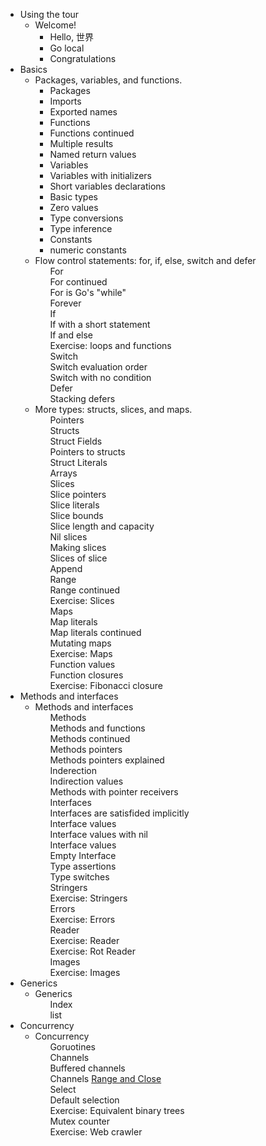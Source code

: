 <div>
    <ul>
        <li>
            <span>Using the tour</span>
            <ul>
                <li>
                    <span>Welcome!</span>
                    <ul>
                        <li >
                            <a id="home/src/github.com/gocoderpro/tour/_01_welcome/_01_hello" onclick="lessonOpen(this.id)">Hello, 世界</a>
                        </li>
						<li>
                            <a id="home/src/github.com/gocoderpro/tour/_01_welcome/_02_webassembly" onclick="lessonOpen(this.id)" class="greyedOut" title="Complete the prior lesson to continue here" >Go local</a>
                        </li>
						<li>
                            <a id="home/src/github.com/gocoderpro/tour/_01_welcome/_03_congratulations" onclick="lessonOpen(this.id)" class="greyedOut" title="Complete the prior lesson to continue here" lastLesson>Congratulations</a>
                        </li>
                    </ul>
                </li>
            </ul>
        </li><li ng-repeat="m in toc.modules" class="toc-module ng-scope" id="toc-m-basics">
            <span class="ng-binding">Basics</span>
            <ul>
                <li ng-repeat="l in m.lessons" class="toc-lesson ng-scope active" id="toc-l-basics" ng-class="{active: l==params.lessonId}">
                    <span ng-click="toggleLesson(l)" class="ng-binding">Packages, variables, and functions.</span>
                    <ul>
                        <li ng-repeat="p in m.lesson[l].Pages" class="toc-page ng-scope" ng-class="{active: l==params.lessonId &amp;&amp; $index+1==params.pageNumber}">
                            <a id="home/src/github.com/gocoderpro/tour/_02_basics/_01_packages" onclick="lessonOpen(this.id)" class="greyedOut">Packages</a>
                        </li><li ng-repeat="p in m.lesson[l].Pages" class="toc-page ng-scope" ng-class="{active: l==params.lessonId &amp;&amp; $index+1==params.pageNumber}">
                            <a id="home/src/github.com/gocoderpro/tour/_02_basics/_02_imports" onclick="lessonOpen(this.id)" class="greyedOut">Imports</a>
                        </li><li ng-repeat="p in m.lesson[l].Pages" class="toc-page ng-scope" ng-class="{active: l==params.lessonId &amp;&amp; $index+1==params.pageNumber}">
                            <a id="home/src/github.com/gocoderpro/tour/_02_basics/_03_exported-names" onclick="lessonOpen(this.id)" class="greyedOut">Exported names</a>
                        </li><li ng-repeat="p in m.lesson[l].Pages" class="toc-page ng-scope" ng-class="{active: l==params.lessonId &amp;&amp; $index+1==params.pageNumber}">
                            <a id="home/src/github.com/gocoderpro/tour/_02_basics/_04_functions" onclick="lessonOpen(this.id)" class="greyedOut">Functions</a>
                        </li><li ng-repeat="p in m.lesson[l].Pages" class="toc-page ng-scope" ng-class="{active: l==params.lessonId &amp;&amp; $index+1==params.pageNumber}">
                            <a id="home/src/github.com/gocoderpro/tour/_02_basics/_05_functions-continued" onclick="lessonOpen(this.id)" class="greyedOut">Functions continued</a>
                        </li><li ng-repeat="p in m.lesson[l].Pages" class="toc-page ng-scope" ng-class="{active: l==params.lessonId &amp;&amp; $index+1==params.pageNumber}">
                            <a id="home/src/github.com/gocoderpro/tour/_02_basics/_06_multiple-results" onclick="lessonOpen(this.id)" class="greyedOut">Multiple results</a>
                        </li><li ng-repeat="p in m.lesson[l].Pages" class="toc-page ng-scope" ng-class="{active: l==params.lessonId &amp;&amp; $index+1==params.pageNumber}">
                            <a id="home/src/github.com/gocoderpro/tour/_02_basics/_07_named-results" onclick="lessonOpen(this.id)" class="greyedOut">Named return values</a>
                        </li><li ng-repeat="p in m.lesson[l].Pages" class="toc-page ng-scope" ng-class="{active: l==params.lessonId &amp;&amp; $index+1==params.pageNumber}">
                            <a id="home/src/github.com/gocoderpro/tour/_02_basics/_08_variables" onclick="lessonOpen(this.id)" class="greyedOut">Variables</a>
                        </li><li ng-repeat="p in m.lesson[l].Pages" class="toc-page ng-scope" ng-class="{active: l==params.lessonId &amp;&amp; $index+1==params.pageNumber}">
                            <a id="home/src/github.com/gocoderpro/tour/_02_basics/_09_variables-with-initializers" onclick="lessonOpen(this.id)" class="greyedOut">Variables with initializers</a>
                        </li><li ng-repeat="p in m.lesson[l].Pages" class="toc-page ng-scope active" ng-class="{active: l==params.lessonId &amp;&amp; $index+1==params.pageNumber}">
                            <a id="home/src/github.com/gocoderpro/tour/_02_basics/_10_short-variable-declarations" onclick="lessonOpen(this.id)" class="greyedOut">Short variables declarations</a>
                        </li><li ng-repeat="p in m.lesson[l].Pages" class="toc-page ng-scope" ng-class="{active: l==params.lessonId &amp;&amp; $index+1==params.pageNumber}">
                            <a id="home/src/github.com/gocoderpro/tour/_02_basics/_11_basic-types" onclick="lessonOpen(this.id)" class="greyedOut">Basic types</a>
                        </li><li ng-repeat="p in m.lesson[l].Pages" class="toc-page ng-scope" ng-class="{active: l==params.lessonId &amp;&amp; $index+1==params.pageNumber}">
                            <a id="home/src/github.com/gocoderpro/tour/_02_basics/_12_zero" onclick="lessonOpen(this.id)" class="greyedOut">Zero values</a>
                        </li><li ng-repeat="p in m.lesson[l].Pages" class="toc-page ng-scope" ng-class="{active: l==params.lessonId &amp;&amp; $index+1==params.pageNumber}">
                            <a id="home/src/github.com/gocoderpro/tour/_02_basics/_13_type-conversions" onclick="lessonOpen(this.id)" class="greyedOut">Type conversions</a>
                        </li><li ng-repeat="p in m.lesson[l].Pages" class="toc-page ng-scope" ng-class="{active: l==params.lessonId &amp;&amp; $index+1==params.pageNumber}">
                            <a id="home/src/github.com/gocoderpro/tour/_02_basics/_14_type-inference" onclick="lessonOpen(this.id)" class="greyedOut">Type inference</a>
                        </li><li ng-repeat="p in m.lesson[l].Pages" class="toc-page ng-scope" ng-class="{active: l==params.lessonId &amp;&amp; $index+1==params.pageNumber}">
                            <a id="home/src/github.com/gocoderpro/tour/_02_basics/_15_constants" onclick="lessonOpen(this.id)" class="greyedOut">Constants</a>
                        </li><li ng-repeat="p in m.lesson[l].Pages" class="toc-page ng-scope" ng-class="{active: l==params.lessonId &amp;&amp; $index+1==params.pageNumber}">
                            <a id="home/src/github.com/gocoderpro/tour/_02_basics/_16_numeric-constants" onclick="lessonOpen(this.id)" class="greyedOut">numeric constants</a>
                        </li>
                    </ul>
                </li>
                <li ng-repeat="l in m.lessons" class="toc-lesson ng-scope" id="toc-l-flowcontrol" ng-class="{active: l==params.lessonId}">
                    <span ng-click="toggleLesson(l)" class="ng-binding">Flow control statements: for, if, else, switch and defer</span>
                    <ul>
                       <li ng-repeat="p in m.lesson[l].Pages" class="toc-page ng-scope" ng-class="{active: l==params.lessonId &amp;&amp; $index+1==params.pageNumber}" style="display: block;">
                            <a id="home/src/github.com/gocoderpro/tour/_03_flowcontrol/_01_for" onclick="lessonOpen(this.id)" class="greyedOut">For</a>
                        </li><li ng-repeat="p in m.lesson[l].Pages" class="toc-page ng-scope" ng-class="{active: l==params.lessonId &amp;&amp; $index+1==params.pageNumber}" style="display: block;">
                            <a id="home/src/github.com/gocoderpro/tour/_03_flowcontrol/_02_for-continued" onclick="lessonOpen(this.id)" class="greyedOut">For continued</a>
                        </li><li ng-repeat="p in m.lesson[l].Pages" class="toc-page ng-scope" ng-class="{active: l==params.lessonId &amp;&amp; $index+1==params.pageNumber}" style="display: block;">
                            <a id="home/src/github.com/gocoderpro/tour/_03_flowcontrol/_03_for-is-gos-while" onclick="lessonOpen(this.id)" class="greyedOut">For is Go's "while"</a>
                        </li><li ng-repeat="p in m.lesson[l].Pages" class="toc-page ng-scope" ng-class="{active: l==params.lessonId &amp;&amp; $index+1==params.pageNumber}" style="display: block;">
                            <a id="home/src/github.com/gocoderpro/tour/_03_flowcontrol/_04_forever" onclick="lessonOpen(this.id)" class="greyedOut">Forever</a>
                        </li><li ng-repeat="p in m.lesson[l].Pages" class="toc-page ng-scope" ng-class="{active: l==params.lessonId &amp;&amp; $index+1==params.pageNumber}" style="display: block;">
                            <a id="home/src/github.com/gocoderpro/tour/_03_flowcontrol/_05_if" onclick="lessonOpen(this.id)" class="greyedOut">If</a>
                        </li><li ng-repeat="p in m.lesson[l].Pages" class="toc-page ng-scope" ng-class="{active: l==params.lessonId &amp;&amp; $index+1==params.pageNumber}" style="display: block;">
                            <a id="home/src/github.com/gocoderpro/tour/_03_flowcontrol/_06_if-with-a-short-statement" onclick="lessonOpen(this.id)" class="greyedOut">If with a short statement</a>
                        </li><li ng-repeat="p in m.lesson[l].Pages" class="toc-page ng-scope" ng-class="{active: l==params.lessonId &amp;&amp; $index+1==params.pageNumber}" style="display: block;">
                            <a id="home/src/github.com/gocoderpro/tour/_03_flowcontrol/_07_if-and-else" onclick="lessonOpen(this.id)" class="greyedOut">If and else</a>
                        </li><li ng-repeat="p in m.lesson[l].Pages" class="toc-page ng-scope" ng-class="{active: l==params.lessonId &amp;&amp; $index+1==params.pageNumber}" style="display: block;">
                            <a id="home/src/github.com/gocoderpro/tour/_03_flowcontrol/_08_exercise-loops-and-functions" onclick="lessonOpen(this.id)" class="greyedOut">Exercise: loops and functions</a>
                        </li><li ng-repeat="p in m.lesson[l].Pages" class="toc-page ng-scope" ng-class="{active: l==params.lessonId &amp;&amp; $index+1==params.pageNumber}" style="display: block;">
                            <a id="home/src/github.com/gocoderpro/tour/_03_flowcontrol/_09_switch" onclick="lessonOpen(this.id)" class="greyedOut">Switch</a>
                        </li><li ng-repeat="p in m.lesson[l].Pages" class="toc-page ng-scope" ng-class="{active: l==params.lessonId &amp;&amp; $index+1==params.pageNumber}" style="display: block;">
                            <a id="home/src/github.com/gocoderpro/tour/_03_flowcontrol/_10_switch-evaluation-order" onclick="lessonOpen(this.id)" class="greyedOut">Switch evaluation order</a>
                        </li><li ng-repeat="p in m.lesson[l].Pages" class="toc-page ng-scope" ng-class="{active: l==params.lessonId &amp;&amp; $index+1==params.pageNumber}" style="display: block;">
                            <a id="home/src/github.com/gocoderpro/tour/_03_flowcontrol/_11_switch-with-no-condition" onclick="lessonOpen(this.id)" class="greyedOut">Switch with no condition</a>
                        </li><li ng-repeat="p in m.lesson[l].Pages" class="toc-page ng-scope" ng-class="{active: l==params.lessonId &amp;&amp; $index+1==params.pageNumber}" style="display: block;">
                            <a id="home/src/github.com/gocoderpro/tour/_03_flowcontrol/_12_defer" onclick="lessonOpen(this.id)" class="greyedOut">Defer</a>
                        </li><li ng-repeat="p in m.lesson[l].Pages" class="toc-page ng-scope" ng-class="{active: l==params.lessonId &amp;&amp; $index+1==params.pageNumber}" style="display: block;">
                            <a id="home/src/github.com/gocoderpro/tour/_03_flowcontrol/_13_defer-multi" onclick="lessonOpen(this.id)" class="greyedOut">Stacking defers</a>
                        </li>
                    </ul>
                </li>
                <li ng-repeat="l in m.lessons" class="toc-lesson ng-scope" id="toc-l-moretypes" ng-class="{active: l==params.lessonId}">
                    <span ng-click="toggleLesson(l)" class="ng-binding">More types: structs, slices, and maps.</span>
                    <ul>
                        <li ng-repeat="p in m.lesson[l].Pages" class="toc-page ng-scope" ng-class="{active: l==params.lessonId &amp;&amp; $index+1==params.pageNumber}" style="display: block;">
                            <a id="home/src/github.com/gocoderpro/tour/_04_moretypes/_01_pointers" onclick="lessonOpen(this.id)" class="greyedOut">Pointers</a>
                        </li><li ng-repeat="p in m.lesson[l].Pages" class="toc-page ng-scope" ng-class="{active: l==params.lessonId &amp;&amp; $index+1==params.pageNumber}" style="display: block;">
                            <a id="home/src/github.com/gocoderpro/tour/_04_moretypes/_02_structs" onclick="lessonOpen(this.id)" class="greyedOut">Structs</a>
                        </li><li ng-repeat="p in m.lesson[l].Pages" class="toc-page ng-scope" ng-class="{active: l==params.lessonId &amp;&amp; $index+1==params.pageNumber}" style="display: block;">
                            <a id="home/src/github.com/gocoderpro/tour/_04_moretypes/_03_struct-fields" onclick="lessonOpen(this.id)" class="greyedOut">Struct Fields</a>
                        </li><li ng-repeat="p in m.lesson[l].Pages" class="toc-page ng-scope" ng-class="{active: l==params.lessonId &amp;&amp; $index+1==params.pageNumber}" style="display: block;">
                            <a id="home/src/github.com/gocoderpro/tour/_04_moretypes/_04_struct-pointers" onclick="lessonOpen(this.id)" class="greyedOut">Pointers to structs</a>
                        </li><li ng-repeat="p in m.lesson[l].Pages" class="toc-page ng-scope" ng-class="{active: l==params.lessonId &amp;&amp; $index+1==params.pageNumber}" style="display: block;">
                            <a id="home/src/github.com/gocoderpro/tour/_04_moretypes/_05_struct-literals" onclick="lessonOpen(this.id)" class="greyedOut">Struct Literals</a>
                        </li><li ng-repeat="p in m.lesson[l].Pages" class="toc-page ng-scope" ng-class="{active: l==params.lessonId &amp;&amp; $index+1==params.pageNumber}" style="display: block;">
                            <a id="home/src/github.com/gocoderpro/tour/_04_moretypes/_06_arrays" onclick="lessonOpen(this.id)" class="greyedOut">Arrays</a>
                        </li><li ng-repeat="p in m.lesson[l].Pages" class="toc-page ng-scope" ng-class="{active: l==params.lessonId &amp;&amp; $index+1==params.pageNumber}" style="display: block;">
                            <a id="home/src/github.com/gocoderpro/tour/_04_moretypes/_07_slices" onclick="lessonOpen(this.id)" class="greyedOut">Slices</a>
                        </li><li ng-repeat="p in m.lesson[l].Pages" class="toc-page ng-scope" ng-class="{active: l==params.lessonId &amp;&amp; $index+1==params.pageNumber}" style="display: block;">
                            <a id="home/src/github.com/gocoderpro/tour/_04_moretypes/_08_slices-pointers" onclick="lessonOpen(this.id)" class="greyedOut">Slice pointers</a>
                        </li><li ng-repeat="p in m.lesson[l].Pages" class="toc-page ng-scope" ng-class="{active: l==params.lessonId &amp;&amp; $index+1==params.pageNumber}" style="display: block;">
                            <a id="home/src/github.com/gocoderpro/tour/_04_moretypes/_09_slice-literals" onclick="lessonOpen(this.id)" class="greyedOut">Slice literals</a>
                        </li><li ng-repeat="p in m.lesson[l].Pages" class="toc-page ng-scope" ng-class="{active: l==params.lessonId &amp;&amp; $index+1==params.pageNumber}" style="display: block;">
                            <a id="home/src/github.com/gocoderpro/tour/_04_moretypes/_10_slice-bounds" onclick="lessonOpen(this.id)" class="greyedOut">Slice bounds</a>
                        </li><li ng-repeat="p in m.lesson[l].Pages" class="toc-page ng-scope" ng-class="{active: l==params.lessonId &amp;&amp; $index+1==params.pageNumber}" style="display: block;">
                            <a id="home/src/github.com/gocoderpro/tour/_04_moretypes/_11_slice-len-cap" onclick="lessonOpen(this.id)" class="greyedOut">Slice length and capacity</a>
                        </li><li ng-repeat="p in m.lesson[l].Pages" class="toc-page ng-scope" ng-class="{active: l==params.lessonId &amp;&amp; $index+1==params.pageNumber}" style="display: block;">
                            <a id="home/src/github.com/gocoderpro/tour/_04_moretypes/_12_nil-slices" onclick="lessonOpen(this.id)" class="greyedOut">Nil slices</a>
                        </li><li ng-repeat="p in m.lesson[l].Pages" class="toc-page ng-scope" ng-class="{active: l==params.lessonId &amp;&amp; $index+1==params.pageNumber}" style="display: block;">
                            <a id="home/src/github.com/gocoderpro/tour/_04_moretypes/_013_making-slices" onclick="lessonOpen(this.id)" class="greyedOut">Making slices</a>
                        </li><li ng-repeat="p in m.lesson[l].Pages" class="toc-page ng-scope" ng-class="{active: l==params.lessonId &amp;&amp; $index+1==params.pageNumber}" style="display: block;">
                            <a id="home/src/github.com/gocoderpro/tour/_04_moretypes/_14_slices-of-slice" onclick="lessonOpen(this.id)" class="greyedOut">Slices of slice</a>
                        </li><li ng-repeat="p in m.lesson[l].Pages" class="toc-page ng-scope" ng-class="{active: l==params.lessonId &amp;&amp; $index+1==params.pageNumber}" style="display: block;">
                            <a id="home/src/github.com/gocoderpro/tour/_04_moretypes/_15_append" onclick="lessonOpen(this.id)" class="greyedOut">Append</a>
                        </li><li ng-repeat="p in m.lesson[l].Pages" class="toc-page ng-scope" ng-class="{active: l==params.lessonId &amp;&amp; $index+1==params.pageNumber}" style="display: block;">
                            <a id="home/src/github.com/gocoderpro/tour/_04_moretypes/_16_range" onclick="lessonOpen(this.id)" class="greyedOut">Range</a>
                        </li><li ng-repeat="p in m.lesson[l].Pages" class="toc-page ng-scope" ng-class="{active: l==params.lessonId &amp;&amp; $index+1==params.pageNumber}" style="display: block;">
                            <a id="home/src/github.com/gocoderpro/tour/_04_moretypes/_17_range-continued" onclick="lessonOpen(this.id)" class="greyedOut">Range continued</a>
                        </li><li ng-repeat="p in m.lesson[l].Pages" class="toc-page ng-scope" ng-class="{active: l==params.lessonId &amp;&amp; $index+1==params.pageNumber}" style="display: block;">
                            <a id="home/src/github.com/gocoderpro/tour/_04_moretypes/_18_exercise-slices" onclick="lessonOpen(this.id)" class="greyedOut">Exercise: Slices</a>
                        </li><li ng-repeat="p in m.lesson[l].Pages" class="toc-page ng-scope" ng-class="{active: l==params.lessonId &amp;&amp; $index+1==params.pageNumber}" style="display: block;">
                            <a id="home/src/github.com/gocoderpro/tour/_04_moretypes/_19_maps" onclick="lessonOpen(this.id)" class="greyedOut">Maps</a>
                        </li><li ng-repeat="p in m.lesson[l].Pages" class="toc-page ng-scope" ng-class="{active: l==params.lessonId &amp;&amp; $index+1==params.pageNumber}" style="display: block;">
                            <a id="home/src/github.com/gocoderpro/tour/_04_moretypes/_20_map-literals" onclick="lessonOpen(this.id)" class="greyedOut">Map literals</a>
                        </li><li ng-repeat="p in m.lesson[l].Pages" class="toc-page ng-scope" ng-class="{active: l==params.lessonId &amp;&amp; $index+1==params.pageNumber}" style="display: block;">
                            <a id="home/src/github.com/gocoderpro/tour/_04_moretypes/_21_map-literals-continued" onclick="lessonOpen(this.id)" class="greyedOut">Map literals continued</a>
                        </li><li ng-repeat="p in m.lesson[l].Pages" class="toc-page ng-scope" ng-class="{active: l==params.lessonId &amp;&amp; $index+1==params.pageNumber}" style="display: block;">
                            <a id="home/src/github.com/gocoderpro/tour/_04_moretypes/_22_mutating-maps" onclick="lessonOpen(this.id)" class="greyedOut">Mutating maps</a>
                        </li><li ng-repeat="p in m.lesson[l].Pages" class="toc-page ng-scope" ng-class="{active: l==params.lessonId &amp;&amp; $index+1==params.pageNumber}" style="display: block;">
                            <a id="home/src/github.com/gocoderpro/tour/_04_moretypes/_23_exercise-maps" onclick="lessonOpen(this.id)" class="greyedOut">Exercise: Maps</a>
                        </li><li ng-repeat="p in m.lesson[l].Pages" class="toc-page ng-scope" ng-class="{active: l==params.lessonId &amp;&amp; $index+1==params.pageNumber}" style="display: block;">
                            <a id="home/src/github.com/gocoderpro/tour/_04_moretypes/_24_function-values" onclick="lessonOpen(this.id)" class="greyedOut">Function values</a>
                        </li><li ng-repeat="p in m.lesson[l].Pages" class="toc-page ng-scope" ng-class="{active: l==params.lessonId &amp;&amp; $index+1==params.pageNumber}" style="display: block;">
                            <a id="home/src/github.com/gocoderpro/tour/_04_moretypes/_25_function closures" onclick="lessonOpen(this.id)" class="greyedOut">Function closures</a>
                        </li><li ng-repeat="p in m.lesson[l].Pages" class="toc-page ng-scope" ng-class="{active: l==params.lessonId &amp;&amp; $index+1==params.pageNumber}" style="display: block;">
                            <a id="home/src/github.com/gocoderpro/tour/_04_moretypes/_26_exercise-fibonacci-closure" onclick="lessonOpen(this.id)" class="greyedOut">Exercise: Fibonacci closure</a>
                        </li>
                    </ul>
                </li>
            </ul>
        </li><li ng-repeat="m in toc.modules" class="toc-module ng-scope" id="toc-m-methods">
            <span class="ng-binding">Methods and interfaces</span>
            <ul>
                <!-- ngRepeat: l in m.lessons --><li ng-repeat="l in m.lessons" class="toc-lesson ng-scope" id="toc-l-methods" ng-class="{active: l==params.lessonId}">
                    <span ng-click="toggleLesson(l)" class="ng-binding">Methods and interfaces</span>
                    <ul>
                        <li ng-repeat="p in m.lesson[l].Pages" class="toc-page ng-scope" ng-class="{active: l==params.lessonId &amp;&amp; $index+1==params.pageNumber}" style="display: block;">
                            <a id="home/src/github.com/gocoderpro/tour/_05_methods/_01_methods" onclick="lessonOpen(this.id)" class="greyedOut">Methods</a>
                        </li><li ng-repeat="p in m.lesson[l].Pages" class="toc-page ng-scope" ng-class="{active: l==params.lessonId &amp;&amp; $index+1==params.pageNumber}" style="display: block;">
                            <a id="home/src/github.com/gocoderpro/tour/_05_methods/_02_methods-funcs" onclick="lessonOpen(this.id)" class="greyedOut">Methods and functions</a>
                        </li><li ng-repeat="p in m.lesson[l].Pages" class="toc-page ng-scope" ng-class="{active: l==params.lessonId &amp;&amp; $index+1==params.pageNumber}" style="display: block;">
                            <a id="home/src/github.com/gocoderpro/tour/_05_methods/_03_methods-continued" onclick="lessonOpen(this.id)" class="greyedOut">Methods continued</a>
                        </li><li ng-repeat="p in m.lesson[l].Pages" class="toc-page ng-scope" ng-class="{active: l==params.lessonId &amp;&amp; $index+1==params.pageNumber}" style="display: block;">
                            <a id="home/src/github.com/gocoderpro/tour/_05_methods/_04_methods-pointers" onclick="lessonOpen(this.id)" class="greyedOut">Methods pointers</a>
                        </li><li ng-repeat="p in m.lesson[l].Pages" class="toc-page ng-scope" ng-class="{active: l==params.lessonId &amp;&amp; $index+1==params.pageNumber}" style="display: block;">
                            <a id="home/src/github.com/gocoderpro/tour/_05_methods/_05_methods-pointers-explained" onclick="lessonOpen(this.id)" class="greyedOut">Methods pointers explained</a>
                        </li><li ng-repeat="p in m.lesson[l].Pages" class="toc-page ng-scope" ng-class="{active: l==params.lessonId &amp;&amp; $index+1==params.pageNumber}" style="display: block;">
                            <a id="home/src/github.com/gocoderpro/tour/_05_methods/_06_indirection" onclick="lessonOpen(this.id)" class="greyedOut">Inderection</a>
                        </li><li ng-repeat="p in m.lesson[l].Pages" class="toc-page ng-scope" ng-class="{active: l==params.lessonId &amp;&amp; $index+1==params.pageNumber}" style="display: block;">
                            <a id="home/src/github.com/gocoderpro/tour/_05_methods/_07_indirection-values" onclick="lessonOpen(this.id)" class="greyedOut">Indirection values</a>
                        </li><li ng-repeat="p in m.lesson[l].Pages" class="toc-page ng-scope" ng-class="{active: l==params.lessonId &amp;&amp; $index+1==params.pageNumber}" style="display: block;">
                            <a id="home/src/github.com/gocoderpro/tour/_05_methods/_08_methods-with-pointer-receivers" onclick="lessonOpen(this.id)" class="greyedOut">Methods with pointer receivers</a>
                        </li><li ng-repeat="p in m.lesson[l].Pages" class="toc-page ng-scope" ng-class="{active: l==params.lessonId &amp;&amp; $index+1==params.pageNumber}" style="display: block;">
                            <a id="home/src/github.com/gocoderpro/tour/_05_methods/_09_interfaces" onclick="lessonOpen(this.id)" class="greyedOut">Interfaces</a>
                        </li><li ng-repeat="p in m.lesson[l].Pages" class="toc-page ng-scope" ng-class="{active: l==params.lessonId &amp;&amp; $index+1==params.pageNumber}" style="display: block;">
                            <a id="home/src/github.com/gocoderpro/tour/_05_methods/_10_interfaces-are-satisfied-implicitly" onclick="lessonOpen(this.id)" class="greyedOut">Interfaces are satisfided implicitly</a>
                        </li><li ng-repeat="p in m.lesson[l].Pages" class="toc-page ng-scope" ng-class="{active: l==params.lessonId &amp;&amp; $index+1==params.pageNumber}" style="display: block;">
                            <a id="home/src/github.com/gocoderpro/tour/_05_methods/_11_interface-values" onclick="lessonOpen(this.id)" class="greyedOut">Interface values</a>
                        </li><li ng-repeat="p in m.lesson[l].Pages" class="toc-page ng-scope" ng-class="{active: l==params.lessonId &amp;&amp; $index+1==params.pageNumber}" style="display: block;">
                            <a id="home/src/github.com/gocoderpro/tour/_05_methods/_12_interface-values-with-nil" onclick="lessonOpen(this.id)" class="greyedOut">Interface values with nil</a>
                        </li><li ng-repeat="p in m.lesson[l].Pages" class="toc-page ng-scope" ng-class="{active: l==params.lessonId &amp;&amp; $index+1==params.pageNumber}" style="display: block;">
                            <a id="home/src/github.com/gocoderpro/tour/_05_methods/_13_nil-interface-values" onclick="lessonOpen(this.id)" class="greyedOut">Interface values</a>
                        </li><li ng-repeat="p in m.lesson[l].Pages" class="toc-page ng-scope" ng-class="{active: l==params.lessonId &amp;&amp; $index+1==params.pageNumber}" style="display: block;">
                            <a id="home/src/github.com/gocoderpro/tour/_05_methods/_14_empty-interface" onclick="lessonOpen(this.id)" class="greyedOut">Empty Interface</a>
                        </li><li ng-repeat="p in m.lesson[l].Pages" class="toc-page ng-scope" ng-class="{active: l==params.lessonId &amp;&amp; $index+1==params.pageNumber}" style="display: block;">
                            <a id="home/src/github.com/gocoderpro/tour/_05_methods/_15_type-assertions" onclick="lessonOpen(this.id)" class="greyedOut">Type assertions</a>
                        </li><li ng-repeat="p in m.lesson[l].Pages" class="toc-page ng-scope" ng-class="{active: l==params.lessonId &amp;&amp; $index+1==params.pageNumber}" style="display: block;">
                            <a id="home/src/github.com/gocoderpro/tour/_05_methods/_16_type-switches" onclick="lessonOpen(this.id)" class="greyedOut">Type switches</a>
                        </li><li ng-repeat="p in m.lesson[l].Pages" class="toc-page ng-scope" ng-class="{active: l==params.lessonId &amp;&amp; $index+1==params.pageNumber}" style="display: block;">
                            <a id="home/src/github.com/gocoderpro/tour/_05_methods/_17_stringers" onclick="lessonOpen(this.id)" class="greyedOut">Stringers</a>
                        </li><li ng-repeat="p in m.lesson[l].Pages" class="toc-page ng-scope" ng-class="{active: l==params.lessonId &amp;&amp; $index+1==params.pageNumber}" style="display: block;">
                            <a id="home/src/github.com/gocoderpro/tour/_05_methods/_18_exercise-stringers" onclick="lessonOpen(this.id)" class="greyedOut">Exercise: Stringers</a>
                        </li><li ng-repeat="p in m.lesson[l].Pages" class="toc-page ng-scope" ng-class="{active: l==params.lessonId &amp;&amp; $index+1==params.pageNumber}" style="display: block;">
                            <a id="home/src/github.com/gocoderpro/tour/_05_methods/_19_errors" onclick="lessonOpen(this.id)" class="greyedOut">Errors</a>
                        </li><li ng-repeat="p in m.lesson[l].Pages" class="toc-page ng-scope" ng-class="{active: l==params.lessonId &amp;&amp; $index+1==params.pageNumber}" style="display: block;">
                            <a id="home/src/github.com/gocoderpro/tour/_05_methods/_20_exercise-errors" onclick="lessonOpen(this.id)" class="greyedOut">Exercise: Errors</a>
                        </li><li ng-repeat="p in m.lesson[l].Pages" class="toc-page ng-scope" ng-class="{active: l==params.lessonId &amp;&amp; $index+1==params.pageNumber}" style="display: block;">
                            <a id="home/src/github.com/gocoderpro/tour/_05_methods/_21_reader" onclick="lessonOpen(this.id)" class="greyedOut">Reader</a>
                        </li><li ng-repeat="p in m.lesson[l].Pages" class="toc-page ng-scope" ng-class="{active: l==params.lessonId &amp;&amp; $index+1==params.pageNumber}" style="display: block;">
                            <a id="home/src/github.com/gocoderpro/tour/_05_methods/_22_exercise-reader" onclick="lessonOpen(this.id)" class="greyedOut">Exercise: Reader</a>
                        </li><li ng-repeat="p in m.lesson[l].Pages" class="toc-page ng-scope" ng-class="{active: l==params.lessonId &amp;&amp; $index+1==params.pageNumber}" style="display: block;">
                            <a id="home/src/github.com/gocoderpro/tour/_05_methods/_23_exercise-rot-reader" onclick="lessonOpen(this.id)" class="greyedOut">Exercise: Rot Reader</a>
                        </li><li ng-repeat="p in m.lesson[l].Pages" class="toc-page ng-scope" ng-class="{active: l==params.lessonId &amp;&amp; $index+1==params.pageNumber}" style="display: block;">
                            <a id="home/src/github.com/gocoderpro/tour/_05_methods/_24_images" onclick="lessonOpen(this.id)" class="greyedOut">Images</a>
                        </li><li ng-repeat="p in m.lesson[l].Pages" class="toc-page ng-scope" ng-class="{active: l==params.lessonId &amp;&amp; $index+1==params.pageNumber}" style="display: block;">
                            <a id="home/src/github.com/gocoderpro/tour/_05_methods/_25_exercise-images" onclick="lessonOpen(this.id)" class="greyedOut">Exercise: Images</a>
                        </li>
                    </ul>
                </li>
            </ul>
        </li><li ng-repeat="m in toc.modules" class="toc-module ng-scope" id="toc-m-generics">
            <span class="ng-binding">Generics</span>
            <ul>
                <!-- ngRepeat: l in m.lessons --><li ng-repeat="l in m.lessons" class="toc-lesson ng-scope" id="toc-l-generics" ng-class="{active: l==params.lessonId}">
                    <span ng-click="toggleLesson(l)" class="ng-binding">Generics</span>
                    <ul>
                        <li ng-repeat="p in m.lesson[l].Pages" class="toc-page ng-scope" ng-class="{active: l==params.lessonId &amp;&amp; $index+1==params.pageNumber}" style="display: block;">
                            <a id="home/src/github.com/gocoderpro/tour/_06_generics/_01_index" onclick="lessonOpen(this.id)" class="greyedOut">Index</a>
                        </li><li ng-repeat="p in m.lesson[l].Pages" class="toc-page ng-scope" ng-class="{active: l==params.lessonId &amp;&amp; $index+1==params.pageNumber}" style="display: block;">
                            <a id="home/src/github.com/gocoderpro/tour/_06_generics/_02_list" onclick="lessonOpen(this.id)" class="greyedOut">list</a>
                        </li>
                    </ul>
                </li>
            </ul>
        </li><li ng-repeat="m in toc.modules" class="toc-module ng-scope" id="toc-m-concurrency">
            <span class="ng-binding">Concurrency</span>
            <ul>
                <!-- ngRepeat: l in m.lessons --><li ng-repeat="l in m.lessons" class="toc-lesson ng-scope" id="toc-l-concurrency" ng-class="{active: l==params.lessonId}">
                    <span ng-click="toggleLesson(l)" class="ng-binding">Concurrency</span>
                    <ul>
                        <li ng-repeat="p in m.lesson[l].Pages" class="toc-page ng-scope" ng-class="{active: l==params.lessonId &amp;&amp; $index+1==params.pageNumber}" style="display: block;">
                            <a id="home/src/github.com/gocoderpro/tour/_07_concurrency/_01_goroutines" onclick="lessonOpen(this.id)" class="greyedOut">Goruotines</a>
                        </li><li ng-repeat="p in m.lesson[l].Pages" class="toc-page ng-scope" ng-class="{active: l==params.lessonId &amp;&amp; $index+1==params.pageNumber}" style="display: block;">
                            <a id="home/src/github.com/gocoderpro/tour/_07_concurrency/_02_channels" onclick="lessonOpen(this.id)" class="greyedOut">Channels</a>
                        </li><li ng-repeat="p in m.lesson[l].Pages" class="toc-page ng-scope" ng-class="{active: l==params.lessonId &amp;&amp; $index+1==params.pageNumber}" style="display: block;">
                            <a id="home/src/github.com/gocoderpro/tour/_07_concurrency/_03_buffered-channels" onclick="lessonOpen(this.id)" class="greyedOut">Buffered channels</a>
                        </li><li ng-repeat="p in m.lesson[l].Pages" class="toc-page ng-scope" ng-class="{active: l==params.lessonId &amp;&amp; $index+1==params.pageNumber}" style="display: block;">
                            <a id="home/src/github.com/gocoderpro/tour/_07_concurrency/_04_range-and-close" onclick="lessonOpen(this.id)" class="greyedOut">Channels</a>
                            <a href="/concurrency/4" ng-click="hideTOC(true)" class="ng-binding">Range and Close</a>
                        </li><li ng-repeat="p in m.lesson[l].Pages" class="toc-page ng-scope" ng-class="{active: l==params.lessonId &amp;&amp; $index+1==params.pageNumber}" style="display: block;">
                            <a id="home/src/github.com/gocoderpro/tour/_07_concurrency/_05_select" onclick="lessonOpen(this.id)" class="greyedOut">Select</a>
                        </li><li ng-repeat="p in m.lesson[l].Pages" class="toc-page ng-scope" ng-class="{active: l==params.lessonId &amp;&amp; $index+1==params.pageNumber}" style="display: block;">
                            <a id="home/src/github.com/gocoderpro/tour/_07_concurrency/_06_default-selection" onclick="lessonOpen(this.id)" class="greyedOut">Default selection</a>
                        </li><li ng-repeat="p in m.lesson[l].Pages" class="toc-page ng-scope" ng-class="{active: l==params.lessonId &amp;&amp; $index+1==params.pageNumber}" style="display: block;">
                            <a id="home/src/github.com/gocoderpro/tour/_07_concurrency/_07_exercise-equivalent-binary-trees" onclick="lessonOpen(this.id)" class="greyedOut">Exercise: Equivalent binary trees</a>
                        </li><li ng-repeat="p in m.lesson[l].Pages" class="toc-page ng-scope" ng-class="{active: l==params.lessonId &amp;&amp; $index+1==params.pageNumber}" style="display: block;">
                            <a id="home/src/github.com/gocoderpro/tour/_07_concurrency/_08_mutex-counter" onclick="lessonOpen(this.id)" class="greyedOut">Mutex counter</a>
                        </li><li ng-repeat="p in m.lesson[l].Pages" class="toc-page ng-scope" ng-class="{active: l==params.lessonId &amp;&amp; $index+1==params.pageNumber}" style="display: block;">
                            <a id="home/src/github.com/gocoderpro/tour/_07_concurrency/_09_exercise-web-crawler" onclick="lessonOpen(this.id)" class="greyedOut">Exercise: Web crawler</a>
                        </li>
                    </ul>
                </li>
            </ul>
        </li>
    </ul>
    <div class="click-catcher" ng-click="hideTOC(false)"></div>
</div>
<br><br><br><br><br>
